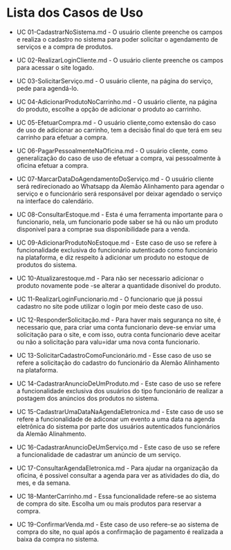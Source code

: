# Lista dos Casos de Uso

* UC 01-CadastrarNoSistema.md - O usuário cliente preenche os campos e realiza o cadastro no sistema para poder solicitar o agendamento de serviços e a compra de produtos.

* UC 02-RealizarLoginCliente.md - O usuário cliente preenche os campos para acessar o site logado.
 
* UC 03-SolicitarServiço.md - O usuário cliente, na página do serviço, pede para agendá-lo.

* UC 04-AdicionarProdutoNoCarrinho.md - O usuário cliente, na página do produto, escolhe a opção de adicionar o produto ao carrinho.
 
* UC 05-EfetuarCompra.md - O usuário cliente,como extensão do caso de uso de adicionar ao carrinho, tem a decisão final do que terá em seu carrinho para efetuar a compra.
 
* UC 06-PagarPessoalmenteNaOficina.md - O usuário cliente, como generalização do caso de uso de efetuar a compra, vai pessoalmente à oficina efetuar a compra.

* UC 07-MarcarDataDoAgendamentoDoServiço.md - O usuário cliente será redirecionado ao Whatsapp da Alemão Alinhamento para agendar o serviço e o funcionário será responsável por deixar agendado o serviço na interface do calendário.

* UC 08-ConsultarEstoque.md - Esta é uma ferramenta importante para o funcionario, nela, um funcionario pode saber se há ou não um produto disponivel para a comprae sua disponibilidade para a venda.

* UC 09-AdicionarProdutoNoEstoque.md - Este caso de uso se refere à funcionalidade exclusiva do funcionário autenticado como funcionário na plataforma, e diz respeito à adicionar um produto no estoque de produtos do sistema.

* UC 10-Atualizarestoque.md - Para não ser necessario adicionar o produto novamente pode -se alterar a quantidade disonivel do produto.

* UC 11-RealizarLoginFuncionario.md - O funcionario que já possui cadastro no site pode utilizar o login por meio deste caso de uso.

* UC 12-ResponderSolicitação.md - Para haver mais segurança no site, é necessario que, para criar uma conta funcionario deve-se enviar uma solicitação para o site, e com isso, outra conta funcionario deve aceitar ou não a solicitação para valu=idar uma nova conta funcionario.

* UC 13-SolicitarCadastroComoFuncionário.md - Esse caso de uso se refere a solicitação do cadastro do funcionário da Alemão Alinhamento na plataforma.

* UC 14-CadastrarAnuncioDeUmProduto.md - Este caso de uso se refere a funcionalidade exclusiva dos usuários do tipo funcionário de realizar a postagem dos anúncios dos produtos no sistema.

* UC 15-CadastrarUmaDataNaAgendaEletronica.md - Este caso de uso se refere a funcionalidade de adiconar um evento a uma data na agenda eletrônica do sistema por parte dos usuários autenticados funcionários da Alemão Alinahmento.

* UC 16-CadastrarAnuncioDeUmServiço.md - Este caso de uso se refere a funcionalidade de cadastrar um anúncio de um serviço.

* UC 17-ConsultarAgendaEletronica.md - Para ajudar na organização da oficina, é possivel consultar a agenda para ver as atividades do dia, do mes, e da semana.

* UC 18-ManterCarrinho.md - Essa funcionalidade refere-se ao sistema de compra do site. Escolha um ou mais produtos para reservar a compra.

* UC 19-ConfirmarVenda.md - Este caso de uso refere-se ao sistema de compra do site, no qual após a confirmação de pagamento é realizada a baixa da compra no sistema.



